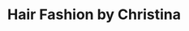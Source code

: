 ---
title: "Hair Fashion by Christina"
url: /regensburg/hair-fashion-by-christina/
shop: Friseur
---